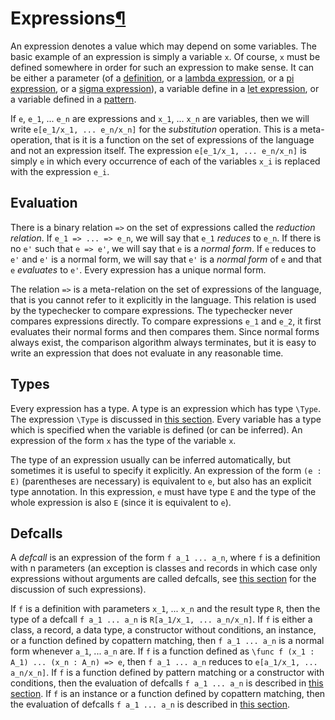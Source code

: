 <h1 id="expressions">Expressions<a class="headerlink" href="#expressions" title="Permanent link">&para;</a></h1>

An expression denotes a value which may depend on some variables.
The basic example of an expression is simply a variable `x`.
Of course, `x` must be defined somewhere in order for such an expression to make sense.
It can be either a parameter (of a [definition](/language-reference/definitions/parameters), or a [lambda expression](/language-reference/expressions/pi), or a [pi expression](/language-reference/expressions/pi), or a [sigma expression](/language-reference/expressions/sigma)),
a variable define in a [let expression](/language-reference/expressions/let), or a variable defined in a [pattern](/language-reference/definitions/functions/#pattern-matching).

If `e`, `e_1`, ... `e_n` are expressions and `x_1`, ... `x_n` are variables, then we will write `e[e_1/x_1, ... e_n/x_n]` for the _substitution_ operation.
This is a meta-operation, that is it is a function on the set of expressions of the language and not an expression itself.
The expression `e[e_1/x_1, ... e_n/x_n]` is simply `e` in which every occurrence of each of the variables `x_i` is replaced with the expression `e_i`.

## Evaluation

There is a binary relation `=>` on the set of expressions called the _reduction relation_.
If `e_1 => ... => e_n`, we will say that `e_1` _reduces_ to `e_n`.
If there is no `e'` such that `e => e'`, we will say that `e` is a _normal form_.
If `e` reduces to `e'` and `e'` is a normal form, we will say that `e'` is a _normal form_ of `e` and that `e` _evaluates_ to `e'`.
Every expression has a unique normal form.

The relation `=>` is a meta-relation on the set of expressions of the language, that is you cannot refer to it explicitly in the language.
This relation is used by the typechecker to compare expressions.
The typechecker never compares expressions directly.
To compare expressions `e_1` and `e_2`, it first evaluates their normal forms and then compares them.
Since normal forms always exist, the comparison algorithm always terminates, but it is easy to write an expression that does not evaluate in any reasonable time.

## Types

Every expression has a type.
A type is an expression which has type `\Type`.
The expression `\Type` is discussed in [this section](/language-reference/expressions/universes).
Every variable has a type which is specified when the variable is defined (or can be inferred).
An expression of the form `x` has the type of the variable `x`.

The type of an expression usually can be inferred automatically, but sometimes it is useful to specify it explicitly.
An expression of the form `(e : E)` (parentheses are necessary) is equivalent to `e`, but also has an explicit type annotation.
In this expression, `e` must have type `E` and the type of the whole expression is also `E` (since it is equivalent to `e`).

## Defcalls

A _defcall_ is an expression of the form `f a_1 ... a_n`, where `f` is a definition with n parameters
(an exception is classes and records in which case only expressions without arguments are called defcalls, see [this section](/language-reference/expressions/class-ext) for the discussion of such expressions).

If `f` is a definition with parameters `x_1`, ... `x_n` and the result type `R`, then the type of a defcall `f a_1 ... a_n` is `R[a_1/x_1, ... a_n/x_n]`.
If `f` is either a class, a record, a data type, a constructor without conditions, an instance, or a function defined by copattern matching, then `f a_1 ... a_n` is a normal form whenever `a_1`, ... `a_n` are.
If `f` is a function defined as `\func f (x_1 : A_1) ... (x_n : A_n) => e`, then `f a_1 ... a_n` reduces to `e[a_1/x_1, ... a_n/x_n]`.
If `f` is a function defined by pattern matching or a constructor with conditions, then the evaluation of defcalls `f a_1 ... a_n` is described in [this section](/language-reference/definitions/functions/#pattern-matching).
If `f` is an instance or a function defined by copattern matching, then the evaluation of defcalls `f a_1 ... a_n` is described in [this section](/language-reference/definitions/instances).

